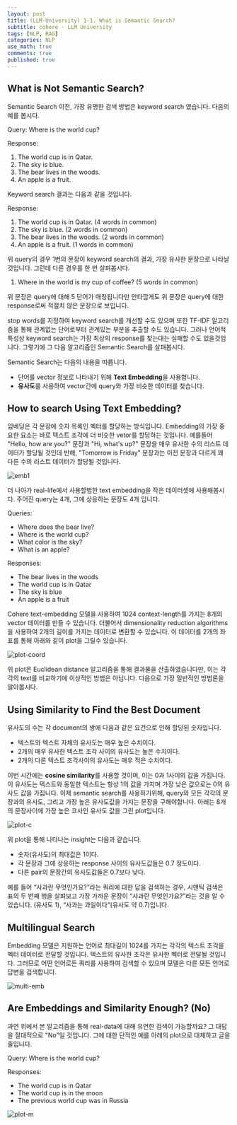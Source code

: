 ```yaml
---
layout: post
title: (LLM-University) 1-1. What is Semantic Search?
subtitle: cohere - LLM University
tags: [NLP, RAG]
categories: NLP
use_math: true
comments: true
published: true
---
```


## What is Not Semantic Search?

Semantic Search 이전, 가장 유명한 검색 방법은 keyword search 였습니다. 다음의 예를 봅시다.

Query: Where is the world cup?

Response:
1. The world cup is in Qatar.
2. The sky is blue.
3. The bear lives in the woods.
4. An apple is a fruit.

Keyword search 결과는 다음과 같을 것입니다.

Response:
1. The world cup is in Qatar. (4 words in common)
2. The sky is blue. (2 words in common)
3. The bear lives in the woods. (2 words in common)
4. An apple is a fruit. (1 words in common)

위 query의 경우 1번의 문장이 keyword search의 결과, 가장 유사한 문장으로 나타날 것입니다. 그런데 다른 경우를 한 번 살펴봅시다.

1. Where in the world is my cup of coffee? (5 words in common)

위 문장은 query에 대해 5 단어가 매칭됩니다만 안타깝게도 위 문장은 query에 대한 response로써 적절치 않은 문장으로 보입니다.

stop words를 지정하여 keyword search를 개선할 수도 있으며 또한 TF-IDF 알고리즘을 통해 관계없는 단어로부터 관계있는 부분을 추출할 수도 있습니다. 그러나 언어적 특성상 keyword search는 가장 최상의 response를 찾는대는 실패할 수도 있을것입니다. 그렇기에 그 다음 알고리즘인 Semantic Search를 살펴봅시다.

Semantic Search는 다음의 내용을 따릅니다.
- 단어를 vector 정보로 나타내기 위해 **Text Embedding**을 사용합니다.
- **유사도**를 사용하여 vector간에 query와 가장 비슷한 데이터를 찾습니다.

## How to search Using Text Embedding?

임베딩은 각 문장에 숫자 목록인 벡터를 할당하는 방식입니다. Embedding의 가장 중요한 요소는 바로 텍스트 조각에 더 비슷한 vetor를 할당하는 것입니다. 예를들어 "Hello, how are you?" 문장과 "Hi, what's up?" 문장을 매우 유사한 수의 리스트 데이터가 할당될 것인데 반해, "Tomorrow is Friday" 문장과는 이전 문장과 다르게 꽤 다른 수의 리스트 데이터가 할당될 것입니다. 

![emb1](https://cohere.com/_next/image?url=https%3A%2F%2Fcohere-ai.ghost.io%2Fcontent%2Fimages%2F2023%2F02%2FVis-1-1.png&w=1920&q=75)

더 나아가 real-life에서 사용할법한 text embedding을 작은 데이터셋에 사용해봅시다. 주어진 query는 4개, 그에 상응하는 문장도 4개 입니다.

Queries:
- Where does the bear live?
- Where is the world cup?
- What color is the sky?
- What is an apple?

Responses:
- The bear lives in the woods
- The world cup is in Qatar
- The sky is blue
- An apple is a fruit

Cohere text-embedding 모델을 사용하여 1024 context-length를 가지는 8개의 vector 데이터를 만들 수 있습니다. 더불어서 dimensionality reduction algorithms을 사용하여 2개의 길이를 가지는 데이터로 변환할 수 있습니다. 이 데이터를 2개의 좌표를 통해 아래와 같이 plot을 그릴수 있습니다.

![plot-coord](https://cohere.com/_next/image?url=https%3A%2F%2Fcohere-ai.ghost.io%2Fcontent%2Fimages%2F2024%2F10%2Fd0c031b-image.png&w=1920&q=75)

위 plot은 Euclidean distance 알고리즘을 통해 결과물을 산출하였습니다만, 이는 각각의 text를 비교하기에 이상적인 방법은 아닙니다. 다음으로 가장 일반적인 방법론을 알아봅시다.

## Using Similarity to Find the Best Document

유사도의 수는 각 document의 쌍에 다음과 같은 요건으로 인해 할당된 숫자입니다.

- 텍스트와 텍스트 자체의 유사도는 매우 높은 수치이다.
- 2개의 매우 유사한 텍스트 조각 사이의 유사도는 높은 수치이다.
- 2개의 다른 텍스트 조각사이의 유사도는 매우 적은 수치이다.

이번 시간에는 **cosine similarity**를 사용할 것이며, 이는 0과 1사이의 값을 가집니다. 이 유사도는 텍스트와 동일한 텍스트는 항상 1의 값을 가지며 가장 낮은 값으로는 0의 유사도 값을 가집니다. 이제 semantic search를 사용하기위해, query와 모든 각각의 문장과의 유사도, 그리고 가장 높은 유사도값을 가지는 문장을 구해야합니다. 아래는 8개의 문장사이에 가장 높은 코사인 유사도 값을 그린 plot입니다.

![plot-c](https://cohere.com/_next/image?url=https%3A%2F%2Fcohere-ai.ghost.io%2Fcontent%2Fimages%2F2024%2F10%2F5117351-image.png&w=1920&q=75)

위 plot을 통해 나타나는 insight는 다음과 같습니다.

- 숫자(유사도)의 최대값은 1이다.
- 각 문장과 그에 상응하는 response 사이의 유사도값들은 0.7 정도이다.
- 다른 pair의 문장간의 유사도값들은 0.7보다 낮다.

예를 들어 “사과란 무엇인가요?”라는 쿼리에 대한 답을 검색하는 경우, 시맨틱 검색은 표의 두 번째 행을 살펴보고 가장 가까운 문장이 “사과란 무엇인가요?”라는 것을 알 수 있습니다. (유사도 1), “사과는 과일이다”(유사도 약 0.7)입니다.

## Multilingual Search

Embedding 모델은 지원하는 언어로 최대길이 1024를 가지는 각각의 텍스트 조각을 벡터 데이터로 전달할 것입니다. 텍스트의 유사한 조각은 유사한 벡터로 전달될 것입니다. 그러므로 어떤 언어로든 쿼리를 사용하여 검색할 수 있으며 모델은 다른 모든 언어로 답변을 검색합니다. 

![multi-emb](https://cohere.com/_next/image?url=https%3A%2F%2Fcohere-ai.ghost.io%2Fcontent%2Fimages%2F2024%2F10%2Fimage-626751.png&w=1920&q=75)


## Are Embeddings and Similarity Enough? (No)

과연 위에서 본 알고리즘을 통해 real-data에 대해 유연한 검색이 가능할까요? 그 대답을 절대적으로 "No"일 것입니다. 그에 대한 단적인 예를 아래의 plot으로 대체하고 글을 줄입니다.

Query: Where is the world cup?

Responses:
- The world cup is in Qatar
- The world cup is in the moon
- The previous world cup was in Russia

![plot-m](https://cohere.com/_next/image?url=https%3A%2F%2Fcohere-ai.ghost.io%2Fcontent%2Fimages%2F2024%2F10%2Faed2670-image.png&w=1920&q=75)



